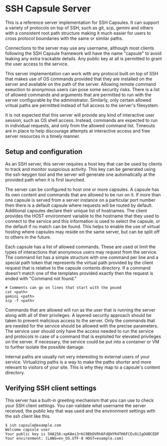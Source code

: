 # SSH Capsule Server

This is a reference server implementation for SSH Capsules. It can
support a variety of protocols on top of SSH, such as git, scp, gemini and
others with a consistent root path structure making it much easier for
users to cross protocol boundaries with the same or similar paths.

Connections to the server may use any username, although most clients following
the SSH Capsule framework will have the name "capsule" to avoid
leaking any extra trackable details. Any public key at all is permitted
to grant the user access to the service.

This server implementation can work with any protocol built on top of SSH
that makes use of OS commands provided that they are installed on the server
and available on the path of the server. Allowing remote command exeuction
to anonymous users can pose some security risks. There is a list of allowed
commands and arguments that are permitted to run with the server configurable
by the administrator. Similarly, only certain allowed vritual paths are
permitted instead of full access to the server's filesystem.

It is not expected that this server will provide any kind of interactive user
session, such as OS shell access. Instead, commands are expected to run
in individual requests, and only from the allowed command list. Timeouts are
in place to help discourage attempts at interactive access and free server
resources in a timely manner.

## Setup and configuration

As an SSH server, this server requires a host key that can be used by clients
to track and monitor suspicious activity. This key can be generated using the
ssh-keygen tool and the server will generate one automatically at the provided
path when it is first launched.

The server can be configured to host one or more capsules. A capsule has its
own content and commands that are allowed to be run on it. If more than one
capsule is served from a server instance on a particular port number then there
is a default capsule where requests will be routed by default. Additional
capsules declare their unique list of hostnames. The client provides the
HOST environment variable to the hostname that they used to connect to the
service and this information is used to select the capsule, or the default if
no match can be found. This helps to enable the use of virtual hosting where
capsules may reside on the same server, but can be split off to others in the
future.

Each capsule has a list of allowed commands. These are used ot limit the 
types of interactions that anonymous users may request from the service.
The command list has a simple structure with one command per line and a special
path token that represents the virtual path provided by the client request
that is relative to the capsule contents directory. If a command doesn't
match one of the templates provided exactly then the request is ended with
"Command not found."

```
# Comments can go on lines that start with the pound
cat <path>
gemini <path>
scp -f <path>
```

Commands that are allowed will run as the user that is running the server along
with all of their privileges. A layered security approach should be taken to
prevent malicious access to the server. Only the commands that are needed for
the service should be allowed with the precise parameters. The service user
should only have the access needed to run the service and
protocols in case of a command that is exploited for elevated privileges on the
server. If necessary, the service could be put into a container or VM to
further isolate the possible damage.

Internal paths are usually not very interesting to external users of your
service. Virtualizing paths is a way to make the paths shorter and more relevant
to visitors of your site. This is why they map to a capsule's content directory.

## Verifying SSH client settings

This server has a built-in greeting mechanism that you can use to check your
SSH client settings. You can validate what username the server received,
the public key that was used and the environment settings with the ssh client
like this.

```
$ ssh capsule@example.com
Welcome capsule user
Your public key is SHA256:xpKAmi3+kC0BbDVRh6FdQHYR4TH6FCEu9iIgOUBCEDF
Your environment: [LANG=en_US.UTF-8 HOST=example.com]
```
